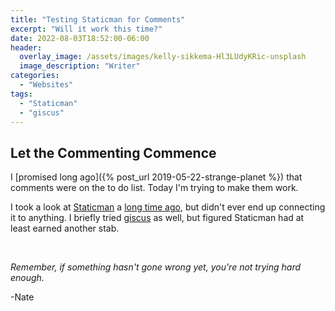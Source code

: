 ```yaml
---
title: "Testing Staticman for Comments"
excerpt: "Will it work this time?"
date: 2022-08-03T18:52:00-06:00
header:
  overlay_image: /assets/images/kelly-sikkema-Hl3LUdyKRic-unsplash
  image_description: "Writer"
categories:
  - "Websites"
tags:
  - "Staticman"
  - "giscus"
---
```


## Let the Commenting Commence

I [promised long ago]({% post_url 2019-05-22-strange-planet %}) that comments were on the to do list. Today I'm trying to make them work.

I took a look at [Staticman](https://staticman.net/) a [long time ago](https://github.com/nfugal/staticman-tutorial), but didn't ever end up connecting it to anything. I briefly tried [giscus](https://giscus.app/) as well, but figured Staticman had at least earned another stab.



<br />

_Remember, if something hasn't gone wrong yet, you're not trying hard enough._

-Nate
